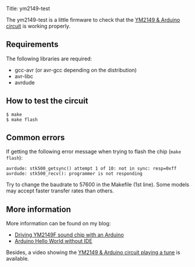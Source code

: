 Title: ym2149-test

The ym2149-test is a little firmware to check that the [YM2149 &
Arduino circuit][2] is working properly.

Requirements
------------

The following libraries are required:

* gcc-avr (or avr-gcc depending on the distribution)
* avr-libc
* avrdude

How to test the circuit
-----------------------

    $ make
    $ make flash
	
Common errors
-------------

If getting the following error message when trying to flash the chip (`make flash`):

```
avrdude: stk500_getsync() attempt 1 of 10: not in sync: resp=0xff
avrdude: stk500_recv(): programmer is not responding
```

Try to change the baudrate to 57600 in the Makefile (1st line).  Some
models may accept faster transfer rates than others.


More information
----------------

More information can be found on my blog:

* [Driving YM2149F sound chip with an Arduino][2]
* [Arduino Hello World without IDE][3]

Besides, a video showing the [YM2149 & Arduino circuit playing a tune][1] is
available.

[1]: https://www.youtube.com/watch?v=MTRJdDbY048
[2]: http://www.florentflament.com/blog/driving-ym2149f-sound-chip-with-an-arduino.html
[3]: http://www.florentflament.com/blog/arduino-hello-world-without-ide.html
